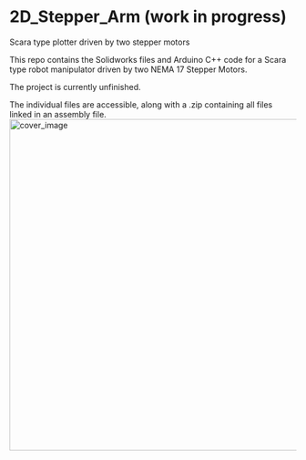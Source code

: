 # 2D_Stepper_Arm (work in progress)
Scara type plotter driven by two stepper motors

This repo contains the Solidworks files and Arduino C++ code for a Scara type robot manipulator driven by two NEMA 17 Stepper Motors. 

The project is currently unfinished.

The individual files are accessible, along with a .zip containing all files linked in an assembly file.
<img width="582" alt="cover_image" src="https://user-images.githubusercontent.com/93012410/226076737-db60de9a-251c-4612-b9ca-5832d450d583.PNG">
